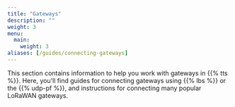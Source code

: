 ```yaml
---
title: "Gateways"
description: ""
weight: 3
menu:
  main:
    weight: 3
aliases: [/guides/connecting-gateways]
---
```


This section contains information to help you work with gateways in {{% tts %}}. Here, you'll find guides for connecting gateways using {{% lbs %}} or the {{% udp-pf %}}, and instructions for connecting many popular LoRaWAN gateways.
